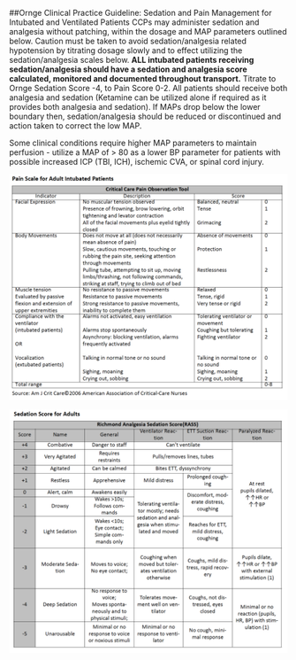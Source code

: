 ##Ornge Clinical Practice Guideline: Sedation and Pain Management for Intubated and Ventilated Patients
CCPs may administer sedation and analgesia without patching, within the dosage and MAP parameters outlined
below. Caution must be taken to avoid sedation/analgesia related hypotension by titrating dosage slowly and to
effect utilizing the sedation/analgesia scales below. **ALL intubated patients receiving sedation/analgesia should
have a sedation and analgesia score calculated, monitored and documented throughout transport.** Titrate to
Ornge Sedation Score -4, to Pain Score 0-2. All patients should receive both analgesia and sedation (Ketamine can
be utilized alone if required as it provides both analgesia and sedation). If MAPs drop below the lower boundary
then, sedation/analgesia should be reduced or discontinued and action taken to correct the low MAP.

Some clinical conditions require higher MAP parameters to maintain perfusion - utilize a MAP of > 80 as a lower BP
parameter for patients with possible increased ICP (TBI, ICH), ischemic CVA, or spinal cord injury.

![](adult_pain_score_chart.png)

![](adult_sedation_score.png)